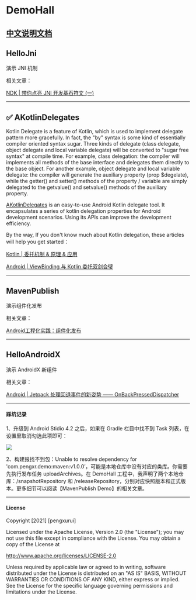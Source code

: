 # DemoHall

## [中文说明文档][readme-cn]


## HelloJni

演示 JNI 机制

相关文章：

[NDK | 带你点亮 JNI 开发基石符文 (一)](https://juejin.cn/post/6973486697245835294)

---
## ✅ AKotlinDelegates

Kotlin Delegate is a feature of Kotlin, which is used to implement delegate pattern more gracefully. In fact, the "by" syntax is some kind of essentially compiler oriented syntax sugar. Three kinds of delegate (class delegate, object delegate and local variable delegate) will be converted to "sugar free syntax" at compile time. For example, class delegation: the compiler will implements all methods of the base interface and delegates them directly to the base object. For another example, object delegate and local variable delegate: the compiler will generate the auxiliary property (prop $degelate), while the getter() and setter() methods of the property / variable are simply delegated to the getvalue() and setvalue() methods of the auxiliary property.

[AKotlinDelegates](https://github.com/pengxurui/DemoHall/tree/main/KotlinDelegate) is an easy-to-use Android Kotlin delegate tool. It encapsulates a series of kotlin delegation properties for Android development scenarios. Using its APIs can improve the development efficiency.

By the way, If you don't know much about Kotlin delegation, these articles will help you get started：

[Kotlin | 委托机制 & 原理 & 应用](https://juejin.cn/post/6958346113552220173)

[Android | ViewBinding 与 Kotlin 委托双剑合璧](https://juejin.cn/post/6960914424865488932)

---
## MavenPublish

演示组件化发布

相关文章：

[Android工程化实践：组件化发布](https://juejin.cn/post/6963633839860088846)


---
## HelloAndroidX

演示 AndroidX 新组件

相关文章：

[Android | Jetpack 处理回退事件的新姿势 —— OnBackPressedDispatcher](https://juejin.cn/post/6967039557220958244)

----
#### 踩坑记录

1、升级到 Android Stidio 4.2 之后，如果在 Gradle 栏目中找不到 Task 列表，在设置里取消勾选此项即可：

![](https://upload-images.jianshu.io/upload_images/10107787-b037ae917d7fccac.png?imageMogr2/auto-orient/strip%7CimageView2/2/w/1240)

2、构建报找不到包：Unable to resolve dependency for 'com.pengxr.demo:maven:v1.0.0’，可能是本地仓库中没有对应的类库。你需要先执行发布任务 uploadArchives。在 DemoHall 工程中，我声明了两个本地仓库：/snapshotRepository 和 /releaseRepository，分别对应快照版本和正式版本。更多细节可以阅读【MavenPublish Demo】的相关文章。


---
#### License
Copyright [2021] [pengxurui]

Licensed under the Apache License, Version 2.0 (the "License");
you may not use this file except in compliance with the License.
You may obtain a copy of the License at

http://www.apache.org/licenses/LICENSE-2.0

Unless required by applicable law or agreed to in writing, software
distributed under the License is distributed on an "AS IS" BASIS,
WITHOUT WARRANTIES OR CONDITIONS OF ANY KIND, either express or implied.
See the License for the specific language governing permissions and
limitations under the License.

[readme-cn]: https://github.com/pengxurui/DemoHall/blob/main/README-CN.md
